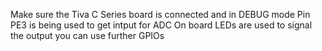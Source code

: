 Make sure the Tiva C Series board is connected and in DEBUG mode
Pin PE3 is being used to get intput for ADC
On board LEDs are used to signal the output you can use further GPIOs
